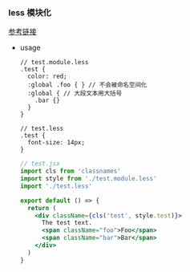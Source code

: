 ### less 模块化
[参考链接](https://fe-doc.ypshengxian.com/Webpack/react-typescript.html)

- usage
  ```less
  // test.module.less
  .test {
    color: red;
    :global .foo { } // 不会被命名空间化
    :global { // 大段文本用大括号
      .bar {}
    }
  }

  // test.less
  .test {
    font-size: 14px;
  }
  ```
  ```jsx
  // test.jsx
  import cls from 'classnames'
  import style from './test.module.less'
  import './test.less'

  export default () => {
    return (
      <div className={cls('test', style.test)}>
        The test text.
        <span className="foo">Foo</span>
        <span className="bar">Bar</span>
      </div>
    )
  }
  ```
